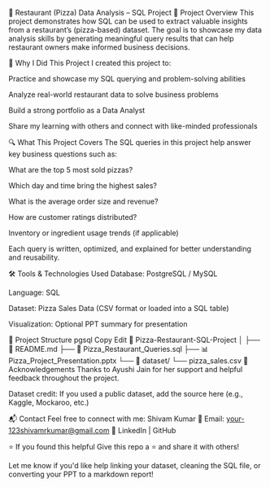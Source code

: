 🍕 Restaurant (Pizza) Data Analysis – SQL Project
📌 Project Overview
This project demonstrates how SQL can be used to extract valuable insights from a restaurant’s (pizza-based) dataset. The goal is to showcase my data analysis skills by generating meaningful query results that can help restaurant owners make informed business decisions.

🧠 Why I Did This Project
I created this project to:

Practice and showcase my SQL querying and problem-solving abilities

Analyze real-world restaurant data to solve business problems

Build a strong portfolio as a Data Analyst

Share my learning with others and connect with like-minded professionals

🔍 What This Project Covers
The SQL queries in this project help answer key business questions such as:

What are the top 5 most sold pizzas?

Which day and time bring the highest sales?

What is the average order size and revenue?

How are customer ratings distributed?

Inventory or ingredient usage trends (if applicable)

Each query is written, optimized, and explained for better understanding and reusability.

🛠️ Tools & Technologies Used
Database: PostgreSQL / MySQL

Language: SQL

Dataset: Pizza Sales Data (CSV format or loaded into a SQL table)

Visualization: Optional PPT summary for presentation

📁 Project Structure
pgsql
Copy
Edit
📂 Pizza-Restaurant-SQL-Project
│
├── 📄 README.md
├── 📄 Pizza_Restaurant_Queries.sql
├── 📊 Pizza_Project_Presentation.pptx
└── 📁 dataset/
    └── pizza_sales.csv
🤝 Acknowledgements
Thanks to Ayushi Jain for her support and helpful feedback throughout the project.

Dataset credit: If you used a public dataset, add the source here (e.g., Kaggle, Mockaroo, etc.)

📬 Contact
Feel free to connect with me:
Shivam Kumar
📧 Email: your-123shivamrkumar@gmail.com
🔗 LinkedIn | GitHub

⭐ If you found this helpful
Give this repo a ⭐ and share it with others!

Let me know if you'd like help linking your dataset, cleaning the SQL file, or converting your PPT to a markdown report!









